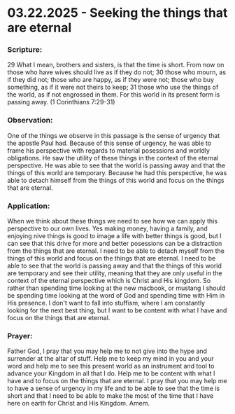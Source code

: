 # 03.22.2025 - Seeking the things that are eternal

### Scripture:
29 What I mean, brothers and sisters, is that the time is short. From now on those who have wives should live as if they do not; 
30 those who mourn, as if they did not; those who are happy, as if they were not; those who buy something, as if it were not theirs to keep; 
31 those who use the things of the world, as if not engrossed in them. For this world in its present form is passing away.
(1 Corinthians 7:29-31)

### Observation:
One of the things we observe in this passage is the sense of urgency that the apostle Paul had. Because of this sense of urgency, he was able
to frame his perspective with regards to material posessions and worldly obligations. He saw the utility of these things in the context of the 
eternal perspective. He was able to see that the world is passing away and that the things of this world are temporary. Because he had this perspective,
he was able to detach himself from the things of this world and focus on the things that are eternal.

### Application:
When we think about these things we need to see how we can apply this perspective to our own lives. Yes making money, having a family, and enjoying nive things is good
to image a life with better things is good, but I can see that this drive for more and better posessions can be a distraction from the things that are eternal. I need to 
be able to detach myself from the things of this world and focus on the things that are eternal. I need to be able to see that the world is passing away and that the things
of this world are temporary and see their utility, meaning that they are only useful in the context of the eternal perspective which is Christ and His kingdom.
So rather than spending time looking at the new macbook, or mustang I should be spending time looking at the word of God and spending time with Him in His presence.
I don't want to fall into stuffism, where I am constantly looking for the next best thing, but I want to be content with what I have and focus on the things that are eternal.

### Prayer:
Father God, I pray that you may help me to not give into the hype and surrender at the altar of stuff. Help me to keep my mind in you and your word and help me to 
see this present world as an instrument and tool to advance your Kingdom in all that I do. Help me to be content with what I have and to focus on the things that are eternal.
I pray that you may help me to have a sense of urgency in my life and to be able to see that the time is short and that I need to be able to make the most of the time that I have here on earth for Christ and His Kingdom.
Amem.
